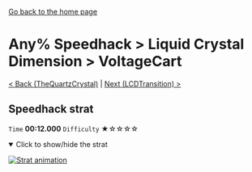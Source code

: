[Go back to the home page](https://github.com/Doublevil/scbspeedrun)

# Any% Speedhack > Liquid Crystal Dimension > VoltageCart

[< Back (TheQuartzCrystal)](https://github.com/Doublevil/scbspeedrun/blob/main/levels/any_sh/LCD/TheQuartzCrystal.md) | [Next (LCDTransition) >](https://github.com/Doublevil/scbspeedrun/blob/main/levels/any_sh/LCD/LCDTransition.md)

## Speedhack strat

`Time` **00:12.000** `Difficulty` ★☆☆☆☆
<details open>
  <summary>Click to show/hide the strat</summary>

  [![Strat animation](https://github.com/Doublevil/scbspeedrun/blob/main/media/levels/LCD/VoltageCart_S_Strat.webp)](https://github.com/Doublevil/scbspeedrun/blob/main/media/levels/LCD/VoltageCart_S_Strat.mp4?raw=true)
</details>
